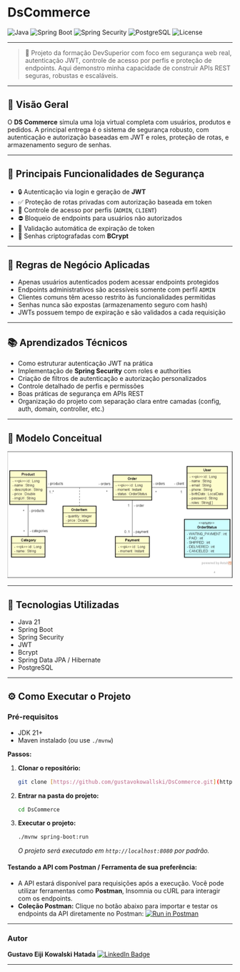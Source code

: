 # DsCommerce 

![Java](https://img.shields.io/badge/Java-21-blue)
![Spring Boot](https://img.shields.io/badge/Spring%20Boot-3.5.4-brightgreen)
![Spring Security](https://img.shields.io/badge/Security-JWT%20%7C%20Bcrypt-orange)
![PostgreSQL](https://img.shields.io/badge/Database-PostgreSQL-blue)
![License](https://img.shields.io/badge/License-MIT-blue.svg)

---


> 🚀 Projeto da formação DevSuperior com foco em segurança web real, autenticação JWT, controle de acesso por perfis e proteção de endpoints. Aqui demonstro minha capacidade de construir APIs REST seguras, robustas e escaláveis.

---

## 📌 Visão Geral

O **DS Commerce** simula uma loja virtual completa com usuários, produtos e pedidos. A principal entrega é o sistema de segurança robusto, com autenticação e autorização baseadas em JWT e roles, proteção de rotas, e armazenamento seguro de senhas.

---

## 🔐 Principais Funcionalidades de Segurança

- 🔒 Autenticação via login e geração de **JWT**
- ✅ Proteção de rotas privadas com autorização baseada em token
- 🛂 Controle de acesso por perfis (`ADMIN`, `CLIENT`)
- ⛔ Bloqueio de endpoints para usuários não autorizados
- 🔁 Validação automática de expiração de token
- 🧊 Senhas criptografadas com **BCrypt**

---

## 🧠 Regras de Negócio Aplicadas

- Apenas usuários autenticados podem acessar endpoints protegidos
- Endpoints administrativos são acessíveis somente com perfil `ADMIN`
- Clientes comuns têm acesso restrito às funcionalidades permitidas
- Senhas nunca são expostas (armazenamento seguro com hash)
- JWTs possuem tempo de expiração e são validados a cada requisição

---
## 📚 Aprendizados Técnicos

- Como estruturar autenticação JWT na prática
- Implementação de **Spring Security** com roles e authorities
- Criação de filtros de autenticação e autorização personalizados
- Controle detalhado de perfis e permissões
- Boas práticas de segurança em APIs REST
- Organização do projeto com separação clara entre camadas (config, auth, domain, controller, etc.)

---

## 🧱 Modelo Conceitual

![Diagrama do Modelo de Domínio](https://github.com/gustavokowallski/DsCommerce/blob/main/images/Captura%20de%20tela%202025-06-19%20231153.png)

---

## 🧰 Tecnologias Utilizadas

- Java 21  
- Spring Boot  
- Spring Security  
- JWT  
- Bcrypt  
- Spring Data JPA / Hibernate  
- PostgreSQL  

---

## ⚙️ Como Executar o Projeto

### Pré-requisitos

- JDK 21+
- Maven instalado (ou use `./mvnw`)


**Passos:**
1.  **Clonar o repositório:**
    ```bash
    git clone [https://github.com/gustavokowallski/DsCommerce.git](https://github.com/gustavokowallski/DsCommerce.git)
    ```
2.  **Entrar na pasta do projeto:**
    ```bash
    cd DsCommerce
    ```
3.  **Executar o projeto:**
    ```bash
    ./mvnw spring-boot:run
    ```
    *O projeto será executado em `http://localhost:8080` por padrão.*

#### **Testando a API com Postman / Ferramenta de sua preferência:**
* A API estará disponível para requisições após a execução. Você pode utilizar ferramentas como **Postman**, Insomnia ou cURL para interagir com os endpoints.
* **Coleção Postman:** Clique no botão abaixo para importar e testar os endpoints da API diretamente no Postman:
    [![Run in Postman](https://run.pstmn.io/button.svg)](https://nawszera.postman.co/workspace/nawszera's-Workspace~ea6779bc-203d-4c77-8395-e87a3f1091fa/collection/45108000-f6768588-1047-4d8a-9f85-5a899d48076a?action=share&creator=45108000&active-environment=45108000-ee357952-f911-405a-9337-066beac8e080)


---

### **Autor**

**Gustavo Eiji Kowalski Hatada**
[![LinkedIn Badge](https://img.shields.io/badge/-Gustavo%20Kowalski-blue?style=flat&logo=Linkedin&logoColor=white)](https://www.linkedin.com/in/gustavokowalski/)

---
